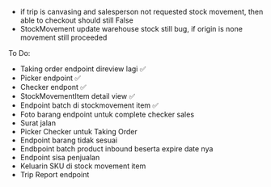 - if trip is canvasing and salesperson not requested stock movement, then able to checkout should still False
- StockMovement update warehouse stock still bug, if origin is none movement still proceeded

To Do:
- Taking order endpoint direview lagi ✅
- Picker endpoint ✅
- Checker endpont ✅
- StockMovementItem detail view ✅
- Endpoint batch di stockmovement item ✅
- Foto barang endpoint untuk complete checker sales
- Surat jalan
- Picker Checker untuk Taking Order
- Endpoint barang tidak sesuai
- Endbpoint batch product inbound beserta expire date nya
- Endpoint sisa penjualan
- Keluarin SKU di stock movement item
- Trip Report endpoint